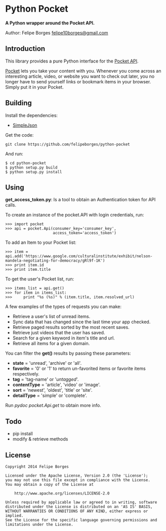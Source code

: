 # Python Pocket

**A Python wrapper around the Pocket API.**

Author: Felipe Borges <felipe10borges@gmail.com>

## Introduction

This library provides a pure Python interface for the [Pocket API](http://getpocket.com/developer/).

[Pocket](http://getpocket.com) lets you take your content with you. Whenever you come across an interesting article, video, or website you want to check out later, you no longer have to send yourself links or bookmark items in your browser. Simply put it in your Pocket. 

## Building

Install the dependencies:

- [SimpleJson](http://cheeseshop.python.org/pypi/simplejson)

Get the code:

```
git clone https://github.com/felipeborges/python-pocket
```

And run:

```
$ cd python-pocket
$ python setup.py build
$ python setup.py install
```

## Using

**get_access_token.py**: Is a tool to obtain an Authentication token for API calls.

To create an instance of the pocket.API with login credentials, run:

```
>>> import pocket
>>> api = pocket.Api(consumer_key='consumer_key',
                     access_token='access_token')
```

To add an Item to your Pocket list:

```
>>> item = api.add('https://www.google.com/culturalinstitute/exhibit/nelson-mandela-negotiating-for-democracy/gRl9f-1K')
>>> print item.id
>>> print item.title
```

To get the user's Pocket list, run:

```
>>> items_list = api.get()
>>> for item in items_list:
>>>     print "%s (%s)" % (item.title, item.resolved_url)
```

A few examples of the types of requests you can make:

- Retrieve a user's list of unread items.
- Sync data that has changed since the last time your app checked.
- Retrieve paged results sorted by the most recent saves.
- Retrieve just videos that the user has saved.
- Search for a given keyword in item's title and url.
- Retrieve all items for a given domain.

You can filter the **get()** results by passing these parameters:

- **state** = 'unread', 'archive' or 'all'.
- **favorite** = '0' or '1' to return un-favorited items or favorite items respectively.
- **tag** = 'tag-name' or '_untagged_'.
- **contentType** = 'article', 'video' or 'image'.
- **sort** = 'newest', 'oldest', 'title' or 'site'.
- **detailType** = 'simple' or 'complete'.

Run _pydoc pocket.Api.get_ to obtain more info.

## Todo

- pip install
- modify & retrieve methods

## License

```
Copyright 2014 Felipe Borges

Licensed under the Apache License, Version 2.0 (the 'License');
you may not use this file except in compliance with the License.
You may obtain a copy of the License at

    http://www.apache.org/licenses/LICENSE-2.0

Unless required by applicable law or agreed to in writing, software
distributed under the License is distributed on an 'AS IS' BASIS,
WITHOUT WARRANTIES OR CONDITIONS OF ANY KIND, either express or implied.
See the License for the specific language governing permissions and
limitations under the License.
```
